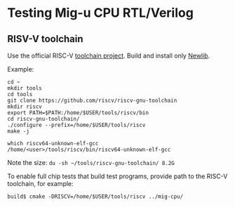 # Testing Mig-u CPU RTL/Verilog

## RISV-V toolchain

Use the official RISC-V [toolchain project](https://github.com/riscv-collab/riscv-gnu-toolchain).
Build and install only [Newlib](https://github.com/riscv-collab/riscv-gnu-toolchain#installation-newlib).

Example:

```
cd ~
mkdir tools
cd tools
git clone https://github.com/riscv/riscv-gnu-toolchain
mkdir riscv
export PATH=$PATH:/home/$USER/tools/riscv/bin
cd riscv-gnu-toolchain/
./configure --prefix=/home/$USER/tools/riscv
make -j

which riscv64-unknown-elf-gcc
/home/<user>/tools/riscv/bin/riscv64-unknown-elf-gcc
```

Note the size: `du -sh ~/tools/riscv-gnu-toolchain/ 8.2G`

To enable full chip tests that build test programs,
provide path to the RISC-V toolchain, for example:

```
build$ cmake -DRISCV=/home/$USER/tools/riscv ../mig-cpu/
```
